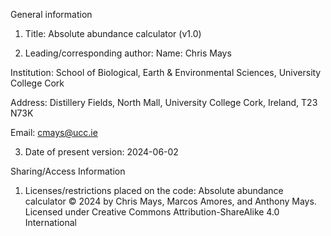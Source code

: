 General information
1. Title:
Absolute abundance calculator (v1.0)

2. Leading/corresponding author:
Name: Chris Mays

Institution: School of Biological, Earth & Environmental Sciences, University College Cork

Address: Distillery Fields, North Mall, University College Cork, Ireland, T23 N73K

Email: cmays@ucc.ie

3. Date of present version:
2024-06-02

Sharing/Access Information
1. Licenses/restrictions placed on the code:
Absolute abundance calculator © 2024 by Chris Mays, Marcos Amores, and Anthony Mays. Licensed under Creative Commons Attribution-ShareAlike 4.0 International
